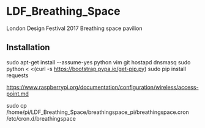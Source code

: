 # LDF_Breathing_Space
London Design Festival 2017 Breathing space pavilion

## Installation
sudo apt-get install --assume-yes python vim git hostapd dnsmasq
sudo python < <(curl -s https://bootstrap.pypa.io/get-pip.py)
sudo pip install requests

https://www.raspberrypi.org/documentation/configuration/wireless/access-point.md

sudo cp /home/pi/LDF_Breathing_Space/breathingspace_pi/breathingspace.cron /etc/cron.d/breathingspace
